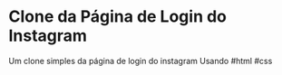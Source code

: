 # Clone da Página de Login do Instagram
Um clone simples da página de login do instagram Usando #html #css
